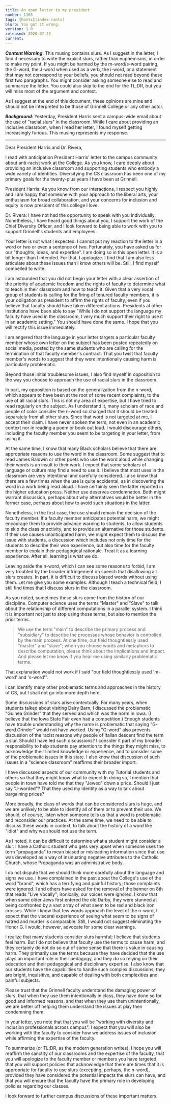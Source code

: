 ```yaml
---
title: An open letter to my president
number: 1103
tags: [Rants](index-rants)
blurb: You got it wrong.
version: 1.0
released: 2020-07-22
current: 
---
```

**_Content Warning_**: This musing contains slurs.  As I suggest
in the letter, I find it necessary to write the explicit slurs,
rather than euphemisms, in order to make my point.  If you might
be harmed by the m-word/s-word pairing, the G-word, the J-word when
used as a verb, the i-word, or a statement that may not correspond
to your beliefs, you should not read beyond these first two paragraphs.
You might consider asking someone else to read and summarize the
letter.  You could also skip to the end for the TL;DR, but you will
miss most of the argument and context.

As I suggest at the end of this document, these opinions are mine
and should not be interpreted to be those of Grinnell College or
any other actor.

**_Background_**: Yesterday, President Harris sent a campus-wide email
about the use of "racial slurs" in the classroom.  While I care about
providing an inclusive classroom, when I read her letter, I found myself
getting increasingly furious.  This musing represents my response.

---

Dear President Harris and Dr. Rivera,

I read with anticipation President Harris' letter to the campus
community about anti-racist work at the College.  As you know, I
care deeply about providing an inclusive classroom and supporting
students who embody a wide variety of identities.  Diversifying the
CS classroom has been one of my primary goals for the twenty-plus
years I have been at Grinnell.

President Harris: As you know from our interactions, I respect you
highly and I am happy that someone with your approach to the liberal
arts, your enthusiasm for broad collaboration, and your concerns
for inclusion and equity is now president of this college I love.

Dr. Rivera: I have not had the opportunity to speak with you
individually.  Nonetheless, I have heard good things about you, I
support the work of the Chief Diversity Officer, and I look forward
to being able to work with you to support Grinnell's students and
employees.

Your letter is not what I expected.  I cannot put my reaction to
the letter in a word or two or even a sentence of two.  Fortunately,
you have asked us for our "thoughts, ideas, and expertise".  I am
doing so in this open letter.  It is a bit longer than I intended.
For that, I apologize.  I find that I am also less articulate about
these issues than I know others will be.  Still, I find myself
compelled to write.

I am astounded that you did not begin your letter with a clear
assertion of the priority of academic freedom and the rights of
faculty to determine what to teach in their classroom and how to
teach it.  Given that a very vocal group of students is calling for
the firing of tenured faculty members, it is your obligation as
president to affirm the rights of faculty, even if you believe that
faculty should have taken different actions.  Presidents at other
institutions have been able to say "While I do not support the
language my faculty have used in the classroom, I very much support
their right to use it in an academic setting." You should have done
the same.  I hope that you will rectify this issue immediately.

I am angered that the language in your letter targets a particular
faculty member whose own letter on the subject has been posted
repeatedly on social media, posted by the same students who are
calling for the termination of that faculty member's contract.  That
you twist that faculty member's words to suggest that they were
intentionally causing harm is particularly problematic.

Beyond those initial troublesome issues, I also find myself in
opposition to the way you choose to approach the use of racial slurs
in the classroom.

In part, my opposition is based on the generalization from the
n-word, which appears to have been at the root of some recent
complaints, to the use of all racial slurs.  This is not my area
of expertise, but I have tried to read regularly on the subject.
As I understand it, many scholars of race and people of color
consider the n-word so charged that it should be treated separately
from all other slurs.  Since that word is not targeted at me, I
accept their claim.  I have never spoken the term, not even in an
academic context nor in reading a poem or book out loud.  I would
discourage others, including the faculty member you seem to be
targeting in your letter, from using it.

At the same time, I know that many Black scholars believe that there
are appropriate reasons to use the word in the classroom. Some
suggest that to read James Baldwin or other poets who use the word
aloud while changing their words is an insult to their work.  I
expect that some scholars of language or culture may find a need
to use it.  I believe that most uses in the classroom are very
intentional and carefully considered.  I also know that there are
a few times when the use is quite accidental, as in discovering the
word in a work being read aloud.  I have certainly seen the latter
reported in the higher education press.  Neither use deserves
condemnation.  Both might warrant discussion, perhaps about why
alternatives would be better in the former case, perhaps about how
to avoid such situations in the latter.  

Nonetheless, in the first case, the use should remain the decision
of the faculty member.  If a faculty member anticipates potential
harm, we might encourage them to provide advance warning to students,
to allow students to skip the class or activity, and to provide an
alternative for those students.  If their use causes unanticipated
harm, we might expect them to discuss the issue with students, a
discussion which includes not only time for the students to describe
their won experience, but also time for the faculty member to explain
their pedagogical rationale.  Treat it as a learning experience.
After all, learning is what we do.

Leaving aside the n-word, which I can see some reasons to forbid,
I am very troubled by the broader infringement on speech that
disallowing all slurs creates.  In part, it is difficult to discuss
biased words without using them.  Let me give you some examples.
Although I teach a technical field, I still find times that I discuss
slurs in the classroom.

As you noted, sometimes these slurs come from the history of our
discipline.  Computer science uses the terms "Master" and "Slave"
to talk about the relationship of different computations in a
parallel system.  I think it is important not just to stop using
those terms, but also to mention the prior terms.  

> We use the term "main" to describe the primary process and
"subsidiary" to describe the processes whose behavior is controlled
by the main process.  At one time, our field thoughtlessly used
"master" and "slave"; when you choose words and metaphors to describe
computation, please think about the implications and impact.  And
please let me know if you hear me using similarly problematic terms.

That explanation would not work if I said "our field thoughtlessly
used 'm-word' and 's-word'".

I can identify many other problematic terms and approaches in the
history of CS, but I shall not go into more depth here.

Some discussions of slurs arise contextually.  For many years, when
students talked about visiting Dairy Barn, I discussed the problematic
"Guinea Grinder" that they served and which was the norm in Iowa.
(I believe that the Iowa State Fair even had a competition.)  Enough
students have trouble understanding why the name is problematic
that saying "G-word Grinder" would not have worked.  Using "G-word"
also prevents discussion of the racist reasons why people of Italian
descent find the term a slur.  Should I have led such discussions?
I consider it part of my broader responsibility to help students
pay attention to the things they might miss, to acknowledge their
limited knowledge or experience, and to consider some of the
problematic issues in this state.  I also know that discussion of
such issues in a "science classroom" reaffirms their broader import.

I have discussed aspects of our community with my Tutorial students
and others so that they might know what to expect  In doing so, I
mention that people in town have told me that they "Jewed" down a
price.  Should I just say "J-worded"?  That they used my identity
as a way to talk about bargaining prices?

More broadly, the class of words that can be considered slurs is
huge, and we are unlikely to be able to identify all of them or
to prevent their use.  We should, of course, listen when someone
tells us that a word is problematic and reconsider our practices.
At the same time, we need to be able to discuss these words in
context, to talk about the history of a word like "idiot" and why
we should not use the term.

As I noted, it can be difficult to determine what a student might
consider a slur.  I have a Catholic student who gets very upset
when someone uses the term "propaganda" to mean biased or misleading
information since that use was developed as a way of insinuating
negative attributes to the Catholic Church, whose Propaganda was
an administrative body.

I do not dispute that we should think more carefully about the
language and signs we use.  I have complained in the past about the
College's use of the word "brand", which has a terrifying and painful
history; those complaints were ignored.  I and others have asked
for the removal of the banner on 8th that reads "Live Vocally";
ironically, our voices were ignored.  I know that when some older
Jews first entered the old Darby, they were stunned at being
confronted by a vast array of what seem to be red and black iron
crosses.  While I know that few words approach the level of the
n-word, I expect that the visceral experience of seeing what seem
to be signs of hatred and murder is comparable.  Still, I would not
suggest eliminating the Honor G.  I would, however, advocate for
some clear warnings.

I realize that many students consider slurs harmful; I believe that
students feel harm.  But I do not believe that faculty use the terms
to cause harm, and they certainly do not do so out of some sense
that there is value in causing harm.  They primarily use the terms
because they have decided that the use plays an important role in
their pedagogy, and they do so relying on their education and their
pedagogical and disciplinary expertise.  I also know that our
students have the capabilities to handle such complex discussions;
they are bright, inquisitive, and capable of dealing with both
complexities and painful subjects.

Please trust that the Grinnell faculty understand the damaging power
of slurs, that when they use them intentionally in class, they have
done so for good and informed reasons, and that when they use them
unintentionally, we are better off helping them understand the issues
at play then condemning them.

In your letter, you note that that you will be "working with diversity
and inclusion professionals across campus".  I expect that you will
also be working with the faculty to consider how we address issues
of inclusion while affirming the expertise of the faculty.

To summarize (or TL;DR, as the modern generation writes), I hope
you will reaffirm the sanctity of our classrooms and the expertise
of the faculty, that you will apologize to the faculty member or
members you have targeted, that you will support policies that
acknowledge that there are times that it is appropriate for faculty
to use slurs (excepting, perhaps, the n-word), provided they have
considered the potential impacts the slurs can have, and that you
will ensure that the faculty have the primary role in developing
policies regarding our classes.

I look forward to further campus discussions of these important
matters.

